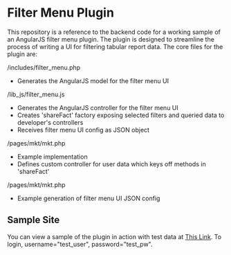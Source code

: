 # Filter Menu Plugin
This repository is a reference to the backend code for a working sample of an AngularJS filter menu plugin. The plugin is designed to streamline the process of writing a UI for filtering tabular report data. The core files for the plugin are: 

/includes/filter_menu.php
 - Generates the AngularJS model for the filter menu UI

/lib_js/filter_menu.js
 - Generates the AngularJS controller for the filter menu UI
 - Creates 'shareFact' factory exposing selected filters and queried data to developer's controllers
 - Receives filter menu UI config as JSON object

/pages/mkt/mkt.php
 - Example implementation
 - Defines custom controller for user data which keys off methods in 'shareFact'

/pages/mkt/mkt.php
 - Example generation of filter menu UI JSON config


## Sample Site
You can view a sample of the plugin in action with test data at <a href="https://metdatmgmt.com/filter_menu_plugin/pages/mkt/mkt.php" target="_blank">This Link</a>. To login, username="test_user", password="test_pw".
